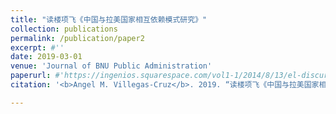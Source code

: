 ```yaml
---
title: "读楼项飞《中国与拉美国家相互依赖模式研究》"
collection: publications
permalink: /publication/paper2
excerpt: #''
date: 2019-03-01
venue: 'Journal of BNU Public Administration'
paperurl: #'https://ingenios.squarespace.com/vol1-1/2014/8/13/el-discurso-de-la-iglesia-protestante-en-torno-a-la-segunda-guerra-mundial-en-la-revista-puerto-rico-evanglico-1940-1945'
citation: '<b>Angel M. Villegas-Cruz</b>. 2019. “读楼项飞《中国与拉美国家相互依赖模式研究》” [A Study of Sino-Latin American Interdependency Models by Lou Xiangfei]. <i>Journal of BNU Public Administration</i> 7.'

---
```

